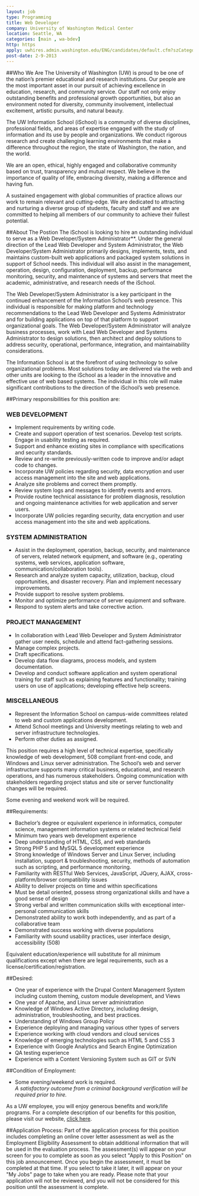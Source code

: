 ```yaml
---
layout: job
type: Programming
title: Web Developer
company: University of Washington Medical Center
location: Seattle, WA
categories: [main , wa-bdev]
http: https
apply: uwhires.admin.washington.edu/ENG/candidates/default.cfm?szCategory=jobprofile&szOrderID=91934
post-date: 2-9-2013
---
```


##Who We Are
The University of Washington (UW) is proud to be one of the nation’s premier educational and research institutions. Our people are the most important asset in our pursuit of achieving excellence in education, research, and community service. Our staff not only enjoy outstanding benefits and professional growth opportunities, but also an environment noted for diversity, community involvement, intellectual excitement, artistic pursuits, and natural beauty. 

The UW Information School (iSchool) is a community of diverse disciplines, professional fields, and areas of expertise engaged with the study of information and its use by people and organizations.  We conduct rigorous research and create challenging learning environments that make a difference throughout the region, the state of Washington, the nation, and the world. 

We are an open, ethical, highly engaged and collaborative community based on trust, transparency and mutual respect.  We believe in the importance of quality of life, embracing diversity, making a difference and having fun. 

A sustained engagement with global communities of practice allows our work to remain relevant and cutting-edge.  We are dedicated to attracting and nurturing a diverse group of students, faculty and staff and we are committed to helping all members of our community to achieve their fullest potential. 

##About The Postion
The iSchool is looking to hire an outstanding individual to serve as a Web Developer/System Administrator**. Under the general direction of the Lead Web Developer and System Administrator, the Web Developer/System Administrator primarily designs, implements, tests, and maintains custom-built web applications and packaged system solutions in support of School needs. This individual will also assist in the management, operation, design, configuration, deployment, backup, performance monitoring, security, and maintenance of systems and servers that meet the academic, administrative, and research needs of the iSchool. 

The Web Developer/System Administrator is a key participant in the continued enhancement of the Information School’s web presence.  This individual is responsible for making platform and technology recommendations to the Lead Web Developer and Systems Administrator and for building applications on top of that platform to support organizational goals.  The Web Developer/System Administrator will analyze business processes, work with Lead Web Developer and Systems Administrator to design solutions, then architect and deploy solutions to address security, operational, performance, integration, and maintainability considerations. 

The Information School is at the forefront of using technology to solve organizational problems.  Most solutions today are delivered via the web and other units are looking to the iSchool as a leader in the innovative and effective use of web based systems.  The individual in this role will make significant contributions to the direction of the iSchool’s web presence. 


##Primary responsibilities for this position are: 
### WEB DEVELOPMENT 
* Implement requirements by writing code. 
*	Create and support operation of test scenarios. Develop test scripts.  Engage in usability testing as required. 
*	Support and enhance existing sites in compliance with specifications and security standards. 
*	Review and re-write previously-written code to improve and/or adapt code to changes. 
*	Incorporate UW policies regarding security, data encryption and user access management into the site and web applications. 
*	Analyze site problems and correct them promptly. 
*	Review system logs and messages to identify events and errors. 
*	Provide routine technical assistance for problem diagnosis, resolution and ongoing maintenance activities for web application and server users. 
*	Incorporate UW policies regarding security, data encryption and user access management into the site and web applications. 

### SYSTEM ADMINISTRATION 
*	Assist in the deployment, operation, backup, security, and maintenance of servers, related network equipment, and software (e.g., operating systems, web services, application software, communication/collaboration tools). 
*	Research and analyze system capacity, utilization, backup, cloud opportunities, and disaster recovery.  Plan and implement necessary improvements. 
*	Provide support to resolve system problems. 
*	Monitor and optimize performance of server equipment and software. 
*	Respond to system alerts and take corrective action. 

### PROJECT MANAGEMENT 
* In collaboration with Lead Web Developer and System Administrator gather user needs, schedule and attend fact-gathering sessions. 
*	Manage complex projects. 
*	Draft specifications. 
*	Develop data flow diagrams, process models, and system documentation. 
*	Develop and conduct software application and system operational training for staff such as explaining features and functionality; training users on use of applications; developing effective help screens. 

### MISCELLANEOUS 
* Represent the Information School on campus-wide committees related to web and custom applications development. 
*	Attend School meetings and University meetings relating to web and server infrastructure technologies. 
*	Perform other duties as assigned. 

This position requires a high level of technical expertise, specifically knowledge of web development, 508 compliant front-end code, and Windows and Linux server administration. The School’s web and server infrastructure supports many critical business, educational, and research operations, and has numerous stakeholders.  Ongoing communication with stakeholders regarding project status and site or server functionality changes will be required. 

Some evening and weekend work will be required.

##Requirements:
* Bachelor’s degree or equivalent experience in informatics, computer science, management information systems or related technical field 
* Minimum two years web development experience 
* Deep understanding of HTML, CSS, and web standards 
* Strong PHP 5 and MySQL 5 development experience 
* Strong knowledge of Windows Server and Linux Server, including installation, support & troubleshooting, security, methods of automation such as scripting, and performance monitoring. 
* Familiarity with RESTful Web Services, JavaScript, JQuery, AJAX, cross-platform/browser compatibility issues 
* Ability to deliver projects on time and within specifications 
* Must be detail oriented, possess strong organizational skills and have a good sense of design 
* Strong verbal and written communication skills with exceptional inter-personal communication skills 
* Demonstrated ability to work both independently, and as part of a collaborative team 
* Demonstrated success working with diverse populations 
* Familiarity with sound usability practices, user interface design, accessibility (508) 

Equivalent education/experience will substitute for all minimum qualifications except when there are legal requirements, such as a license/certification/registration.

##Desired:
* One year of experience with the Drupal Content Management System including custom theming, custom module development, and Views 
* One year of Apache, and Linux server administration 
* Knowledge of Windows Active Directory, including design, administration, troubleshooting, and best practices.
* Understanding of Windows Group Policy 
* Experience deploying and managing various other types of servers 
* Experience working with cloud vendors and cloud services 
* Knowledge of emerging technologies such as HTML 5 and CSS 3 
* Experience with Google Analytics and Search Engine Optimization 
* QA testing experience 
* Experience with a Content Versioning System such as GIT or SVN  

##Condition of Employment:
* Some evening/weekend work is required.  
*A satisfactory outcome from a criminal background verification will be required prior to hire.*

As a UW employee, you will enjoy generous benefits and work/life programs. For a complete description of our benefits for this position, please visit our website, [click here](http://www.washington.edu/admin/hr/benefits/forms/ben-summaries/prostaff.pdf). 

##Application Process: 
Part of the application process for this position includes completing an online cover letter assessment as well as the Employment Eligibility Assessment to obtain additional information that will be used in the evaluation process.  The assessment(s) will appear on your screen for you to complete as soon as you select "Apply to this Position" on this job announcement. Once you begin the assessment, it must be completed at that time. If you select to take it later, it will appear on your "My Jobs" page to take when you are ready. Please note that your application will not be reviewed, and you will not be considered for this position until the assessment is complete.